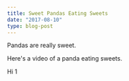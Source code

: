 ```yaml
---
title: Sweet Pandas Eating Sweets
date: "2017-08-10"
type: blog-post
---
```


Pandas are really sweet.

Here's a video of a panda eating sweets.

<p>Hi 1</p>

